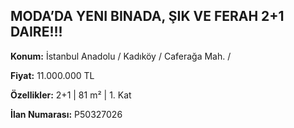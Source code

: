 ## MODA’DA YENI BINADA, ŞIK VE FERAH 2+1 DAIRE!!!

**Konum:** İstanbul Anadolu / Kadıköy / Caferağa Mah. /

**Fiyat:** 11.000.000 TL

**Özellikler:** 2+1 | 81 m² | 1. Kat

**İlan Numarası:** P50327026
